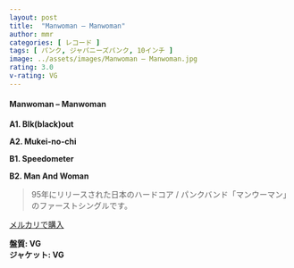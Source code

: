 ```yaml
---
layout: post
title:  "Manwoman – Manwoman"
author: mmr
categories: [ レコード ]
tags: [ パンク, ジャパニーズパンク, 10インチ ]
image: ../assets/images/Manwoman – Manwoman.jpg
rating: 3.0
v-rating: VG
---
```


#### Manwoman – Manwoman

**A1. Blk(black)out**

**A2. Mukei-no-chi**

**B1. Speedometer**

**B2. Man And Woman**

> 95年にリリースされた日本のハードコア / パンクバンド「マンウーマン」のファーストシングルです。



[メルカリで購入](https://jp.mercari.com/item/m46814457892)


<div class="mt-4 mb-4 d-flex align-items-center">
<strong class="mr-1">盤質: VG</strong>
</div>
<div class="mt-4 mb-4 d-flex align-items-center">
<strong class="mr-1">ジャケット: VG</strong>
</div>